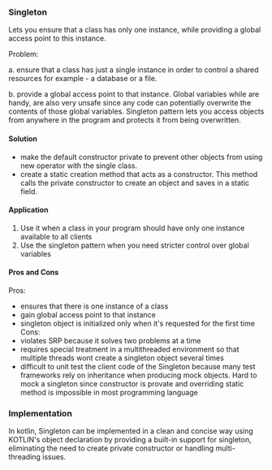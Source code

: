 ### Singleton
Lets you ensure that a class has only one instance, while providing a global access point to this instance.

Problem:

a. ensure that a class has just a single instance in order to control a shared resources
for example - a database or a file.

b. provide a global access point to that instance. Global variables while are handy, are also very
unsafe since any code can potentially overwrite the contents of those global variables.
Singleton pattern lets you access objects from anywhere in the program and protects it from
being overwritten.

#### Solution
- make the default constructor private to prevent other objects from using new operator with the single class.
- create a static creation method that acts as a constructor. This method calls the private constructor to create an object and saves in
  a static field.

#### Application

1. Use it when a class in your program should have only one instance available to all clients
2. Use the singleton pattern when you need stricter control over global variables


#### Pros and Cons
Pros:
- ensures that there is one instance of a class
- gain global access point to that instance
- singleton object is initialized only when it's requested for the first time
Cons:
- violates SRP because it solves two problems at a time
- requires special treatment in a multithreaded environment so that multiple threads wont
create a singleton object several times
- difficult to unit test the client code of the Singleton because many test frameworks rely
on inheritance when producing mock objects. Hard to mock a singleton since constructor is provate
and overriding static method is impossible in most programming language


### Implementation
In kotlin, Singleton can be implemented in a clean and concise way using KOTLIN's
object declaration by providing a built-in support for singleton, eliminating
the need to create private constructor or handling multi-threading issues.